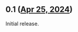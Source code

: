 ## 0.1 ([Apr 25, 2024](https://github.com/ramensoftware/windhawk-mods/blob/b2477031777f6f8bd19ff15c62815fc67488a38b/mods/uwp-clean.wh.cpp))

Initial release.
